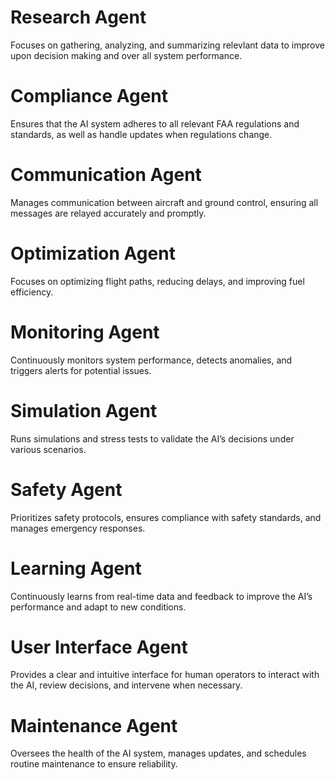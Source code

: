 # Research Agent
Focuses on gathering, analyzing, and summarizing relevlant data to improve upon decision making and over all system performance.

# Compliance Agent
Ensures that the AI system adheres to all relevant FAA regulations and standards, as well as handle updates when regulations change.

# Communication Agent
Manages communication between aircraft and ground control, ensuring all messages are relayed accurately and promptly.

# Optimization Agent
Focuses on optimizing flight paths, reducing delays, and improving fuel efficiency.

# Monitoring Agent
Continuously monitors system performance, detects anomalies, and triggers alerts for potential issues.

# Simulation Agent
Runs simulations and stress tests to validate the AI’s decisions under various scenarios.

# Safety Agent
Prioritizes safety protocols, ensures compliance with safety standards, and manages emergency responses.

# Learning Agent
Continuously learns from real-time data and feedback to improve the AI’s performance and adapt to new conditions.

# User Interface Agent
Provides a clear and intuitive interface for human operators to interact with the AI, review decisions, and intervene when necessary.

# Maintenance Agent
Oversees the health of the AI system, manages updates, and schedules routine maintenance to ensure reliability.
